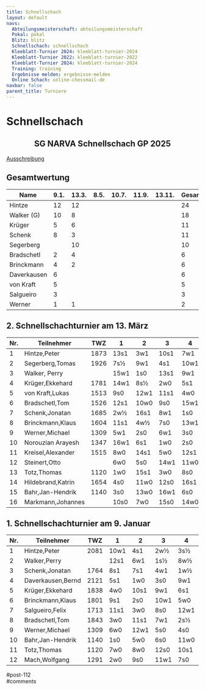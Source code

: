 ```yaml
---
title: Schnellschach 
layout: default
navs:
  Abteilungsmeisterschaft: abteilungsmeisterschaft
  Pokal: pokal
  Blitz: blitz
  Schnellschach: schnellschach
  Kleeblatt-Turnier 2024: kleeblatt-turnier-2024
  Kleeblatt-Turnier 2022: kleeblatt-turnier-2022
  Kleeblatt-Turnier 2024: kleeblatt-turnier-2024
  Training: training
  Ergebnisse melden: ergebnisse-melden
  Online Schach: online-chessmail-de
navbar: false
parent_title: Turniere
---
```

<div class="post-112 page type-page status-publish hentry" id="post-112">
<h1 class="entry-title">Schnellschach</h1>
<div class="entry-content">
<div class="aligncenter">
<h2 class="heading2" style="text-align: center;">SG NARVA Schnellschach GP 2025</h2>
<p><a href="https://www.narva-schach.de/wordpress/wp-content/uploads/2024/12/Schnellschachmeisterschaft-2025.pdf">Ausschreibung</a></p>
</div>
<h2>Gesamtwertung</h2>
<table class="clean footable" style="width: 100%;">
<thead>
<tr>
<th style="padding-right: 10px; width: 20.9375%;">Name</th>
<th data-type="numeric" style="padding-right: 10px; width: 10.9375%;">9.1.</th>
<th data-type="numeric" style="padding-right: 10px; width: 10.9375%;">13.3.</th>
<th data-type="numeric" style="padding-right: 10px; width: 10.9375%;">8.5.</th>
<th data-type="numeric" style="padding-right: 10px; width: 10.9375%;">10.7.</th>
<th data-type="numeric" style="padding-right: 10px; width: 10.9375%;">11.9.</th>
<th data-type="numeric" style="padding-right: 10px; width: 10.3125%;">13.11.</th>
<th data-type="numeric" style="padding-right: 10px; width: 13.5938%;"><strong>Gesamt</strong></th>
</tr>
</thead>
<tbody>
<tr>
<td style="width: 20.9375%;">Hintze</td>
<td style="width: 10.9375%;">12</td>
<td style="width: 10.9375%;">12</td>
<td style="width: 10.9375%;"></td>
<td style="width: 10.9375%;"></td>
<td style="width: 10.9375%;"></td>
<td style="width: 10.3125%;"></td>
<td style="width: 13.5938%;">24</td>
</tr>
<tr>
<td style="width: 20.9375%;">Walker (G)</td>
<td style="width: 10.9375%;">10</td>
<td style="width: 10.9375%;">8</td>
<td style="width: 10.9375%;"></td>
<td style="width: 10.9375%;"></td>
<td style="width: 10.9375%;"></td>
<td style="width: 10.3125%;"></td>
<td style="width: 13.5938%;">18</td>
</tr>
<tr>
<td style="width: 20.9375%;">Krüger</td>
<td style="width: 10.9375%;">5</td>
<td style="width: 10.9375%;">6</td>
<td style="width: 10.9375%;"></td>
<td style="width: 10.9375%;"></td>
<td style="width: 10.9375%;"></td>
<td style="width: 10.3125%;"></td>
<td style="width: 13.5938%;">11</td>
</tr>
<tr>
<td style="width: 20.9375%;">Schenk</td>
<td style="width: 10.9375%;">8</td>
<td style="width: 10.9375%;">3</td>
<td style="width: 10.9375%;"></td>
<td style="width: 10.9375%;"></td>
<td style="width: 10.9375%;"></td>
<td style="width: 10.3125%;"></td>
<td style="width: 13.5938%;">11</td>
</tr>
<tr>
<td style="width: 20.9375%;">Segerberg</td>
<td style="width: 10.9375%;"></td>
<td style="width: 10.9375%;">10</td>
<td style="width: 10.9375%;"></td>
<td style="width: 10.9375%;"></td>
<td style="width: 10.9375%;"></td>
<td style="width: 10.3125%;"></td>
<td style="width: 13.5938%;">10</td>
</tr>
<tr>
<td style="width: 20.9375%;">Bradschetl</td>
<td style="width: 10.9375%;">2</td>
<td style="width: 10.9375%;">4</td>
<td style="width: 10.9375%;"></td>
<td style="width: 10.9375%;"></td>
<td style="width: 10.9375%;"></td>
<td style="width: 10.3125%;"></td>
<td style="width: 13.5938%;">6</td>
</tr>
<tr>
<td style="width: 20.9375%;">Brinckmann</td>
<td style="width: 10.9375%;">4</td>
<td style="width: 10.9375%;">2</td>
<td style="width: 10.9375%;"></td>
<td style="width: 10.9375%;"></td>
<td style="width: 10.9375%;"></td>
<td style="width: 10.3125%;"></td>
<td style="width: 13.5938%;">6</td>
</tr>
<tr>
<td style="width: 20.9375%;">Daverkausen</td>
<td style="width: 10.9375%;">6</td>
<td style="width: 10.9375%;"></td>
<td style="width: 10.9375%;"></td>
<td style="width: 10.9375%;"></td>
<td style="width: 10.9375%;"></td>
<td style="width: 10.3125%;"></td>
<td style="width: 13.5938%;">6</td>
</tr>
<tr>
<td style="width: 20.9375%;">von Kraft</td>
<td style="width: 10.9375%;">5</td>
<td style="width: 10.9375%;"></td>
<td style="width: 10.9375%;"></td>
<td style="width: 10.9375%;"></td>
<td style="width: 10.9375%;"></td>
<td style="width: 10.3125%;"></td>
<td style="width: 13.5938%;">5</td>
</tr>
<tr>
<td style="width: 20.9375%;">Salgueiro</td>
<td style="width: 10.9375%;">3</td>
<td style="width: 10.9375%;"></td>
<td style="width: 10.9375%;"></td>
<td style="width: 10.9375%;"></td>
<td style="width: 10.9375%;"></td>
<td style="width: 10.3125%;"></td>
<td style="width: 13.5938%;">3</td>
</tr>
<tr>
<td style="width: 20.9375%;">Werner</td>
<td style="width: 10.9375%;">1</td>
<td style="width: 10.9375%;">1</td>
<td style="width: 10.9375%;"></td>
<td style="width: 10.9375%;"></td>
<td style="width: 10.9375%;"></td>
<td style="width: 10.3125%;"></td>
<td style="width: 13.5938%;">2</td>
</tr>
</tbody>
</table>
<h2>2. Schnellschachturnier am 13. März</h2>
<table class="clean swiss footable">
<thead>
<tr>
<th>Nr.</th>
<th>Teilnehmer</th>
<th>TWZ</th>
<th>1</th>
<th>2</th>
<th>3</th>
<th>4</th>
<th>5</th>
<th>Punkte</th>
<th>Buchh</th>
<th>SoBerg</th>
</tr>
</thead>
<tbody>
<tr>
<td>1</td>
<td>Hintze,Peter</td>
<td>1873</td>
<td>13s1</td>
<td>3w1</td>
<td>10s1</td>
<td>7w1</td>
<td>2s½</td>
<td>4.5</td>
<td>14.5</td>
<td>12.50</td>
</tr>
<tr>
<td>2</td>
<td>Segerberg,Tomas</td>
<td>1926</td>
<td>7s½</td>
<td>9w1</td>
<td>4s1</td>
<td>10w1</td>
<td>1w½</td>
<td>4.0</td>
<td>14.5</td>
<td>11.00</td>
</tr>
<tr>
<td>3</td>
<td>Walker, Perry</td>
<td></td>
<td>15w1</td>
<td>1s0</td>
<td>13s1</td>
<td>9w1</td>
<td>8w1</td>
<td>4.0</td>
<td>12.0</td>
<td>7.50</td>
</tr>
<tr>
<td>4</td>
<td>Krüger,Ekkehard</td>
<td>1781</td>
<td>14w1</td>
<td>8s½</td>
<td>2w0</td>
<td>5s1</td>
<td>7w1</td>
<td>3.5</td>
<td>14.0</td>
<td>8.75</td>
</tr>
<tr>
<td>5</td>
<td>von Kraft,Lukas</td>
<td>1513</td>
<td>9s0</td>
<td>12w1</td>
<td>11s1</td>
<td>4w0</td>
<td>10s1</td>
<td>3.0</td>
<td>11.5</td>
<td>6.00</td>
</tr>
<tr>
<td>6</td>
<td>Bradschetl,Tom</td>
<td>1526</td>
<td>12s1</td>
<td>10w0</td>
<td>9s0</td>
<td>15w1</td>
<td>11s1</td>
<td>3.0</td>
<td>9.0</td>
<td>5.00</td>
</tr>
<tr>
<td>7</td>
<td>Schenk,Jonatan</td>
<td>1685</td>
<td>2w½</td>
<td>16s1</td>
<td>8w1</td>
<td>1s0</td>
<td>4s0</td>
<td>2.5</td>
<td>14.5</td>
<td>4.50</td>
</tr>
<tr>
<td>8</td>
<td>Brinckmann,Klaus</td>
<td>1604</td>
<td>11s1</td>
<td>4w½</td>
<td>7s0</td>
<td>13w1</td>
<td>3s0</td>
<td>2.5</td>
<td>14.0</td>
<td>5.75</td>
</tr>
<tr>
<td>9</td>
<td>Werner,Michael</td>
<td>1309</td>
<td>5w1</td>
<td>2s0</td>
<td>6w1</td>
<td>3s0</td>
<td>12w0</td>
<td>2.0</td>
<td>16.0</td>
<td>6.00</td>
</tr>
<tr>
<td>10</td>
<td>Norouzian Arayesh</td>
<td>1347</td>
<td>16w1</td>
<td>6s1</td>
<td>1w0</td>
<td>2s0</td>
<td>5w0</td>
<td>2.0</td>
<td>14.5</td>
<td>3.00</td>
</tr>
<tr>
<td>11</td>
<td>Kreisel,Alexander</td>
<td>1515</td>
<td>8w0</td>
<td>14s1</td>
<td>5w0</td>
<td>12s1</td>
<td>6w0</td>
<td>2.0</td>
<td>12.5</td>
<td>4.00</td>
</tr>
<tr>
<td>12</td>
<td>Steinert,Otto</td>
<td></td>
<td>6w0</td>
<td>5s0</td>
<td>14w1</td>
<td>11w0</td>
<td>9s1</td>
<td>2.0</td>
<td>12.0</td>
<td>4.00</td>
</tr>
<tr>
<td>13</td>
<td>Totz,Thomas</td>
<td>1120</td>
<td>1w0</td>
<td>15s1</td>
<td>3w0</td>
<td>8s0</td>
<td>16w1</td>
<td>2.0</td>
<td>12.0</td>
<td>1.00</td>
</tr>
<tr>
<td>14</td>
<td>Hildebrand,Katrin</td>
<td>1654</td>
<td>4s0</td>
<td>11w0</td>
<td>12s0</td>
<td>16s1</td>
<td>15w1</td>
<td>2.0</td>
<td>8.5</td>
<td>1.00</td>
</tr>
<tr>
<td>15</td>
<td>Bahr,Jan-Hendrik</td>
<td>1140</td>
<td>3s0</td>
<td>13w0</td>
<td>16w1</td>
<td>6s0</td>
<td>14s0</td>
<td>1.0</td>
<td>11.0</td>
<td>0.00</td>
</tr>
<tr>
<td>16</td>
<td>Markmann,Johannes</td>
<td></td>
<td>10s0</td>
<td>7w0</td>
<td>15s0</td>
<td>14w0</td>
<td>13s0</td>
<td>0.0</td>
<td>9.5</td>
<td>0.00</td>
</tr>
</tbody>
</table>
<h2>1. Schnellschachturnier am 9. Januar</h2>
<table class="clean swiss footable">
<thead>
<tr>
<th>Nr.</th>
<th>Teilnehmer</th>
<th>TWZ</th>
<th>1</th>
<th>2</th>
<th>3</th>
<th>4</th>
<th>5</th>
<th>Punkte</th>
<th>Buchh</th>
<th>SoBerg</th>
</tr>
</thead>
<tbody>
<tr>
<td>1</td>
<td>Hintze,Peter</td>
<td>2081</td>
<td>10w1</td>
<td>4s1</td>
<td>2w½</td>
<td>3s½</td>
<td>5w1</td>
<td>4.0</td>
<td>14.5</td>
<td>10.75</td>
</tr>
<tr>
<td>2</td>
<td>Walker,Perry</td>
<td></td>
<td>12s1</td>
<td>6w1</td>
<td>1s½</td>
<td>8w½</td>
<td>3w1</td>
<td>4.0</td>
<td>14.0</td>
<td>10.75</td>
</tr>
<tr>
<td>3</td>
<td>Schenk,Jonatan</td>
<td>1764</td>
<td>8s1</td>
<td>7s1</td>
<td>4w1</td>
<td>1w½</td>
<td>2s0</td>
<td>3.5</td>
<td>16.5</td>
<td>10.50</td>
</tr>
<tr>
<td>4</td>
<td>Daverkausen,Bernd</td>
<td>2121</td>
<td>5s1</td>
<td>1w0</td>
<td>3s0</td>
<td>9w1</td>
<td>11s1</td>
<td>3.0</td>
<td>12.5</td>
<td>5.00</td>
</tr>
<tr>
<td>5</td>
<td>Krüger,Ekkehard</td>
<td>1838</td>
<td>4w0</td>
<td>10s1</td>
<td>9w1</td>
<td>6s1</td>
<td>1s0</td>
<td>3.0</td>
<td>12.0</td>
<td>5.00</td>
</tr>
<tr>
<td>6</td>
<td>Brinckmann,Klaus</td>
<td>1801</td>
<td>9s1</td>
<td>2s0</td>
<td>10w1</td>
<td>5w0</td>
<td>8s1</td>
<td>3.0</td>
<td>11.5</td>
<td>4.50</td>
</tr>
<tr>
<td>7</td>
<td>Salgueiro,Felix</td>
<td>1713</td>
<td>11s1</td>
<td>3w0</td>
<td>8s0</td>
<td>12w1</td>
<td>9s1</td>
<td>3.0</td>
<td>9.0</td>
<td>3.00</td>
</tr>
<tr>
<td>8</td>
<td>Bradschetl,Tom</td>
<td>1843</td>
<td>3w0</td>
<td>11s1</td>
<td>7w1</td>
<td>2s½</td>
<td>6w0</td>
<td>2.5</td>
<td>14.5</td>
<td>6.00</td>
</tr>
<tr>
<td>9</td>
<td>Werner,Michael</td>
<td>1309</td>
<td>6w0</td>
<td>12w1</td>
<td>5s0</td>
<td>4s0</td>
<td>7w0</td>
<td>1.0</td>
<td>13.0</td>
<td>1.00</td>
</tr>
<tr>
<td>10</td>
<td>Bahr,Jan-Hendrik</td>
<td>1140</td>
<td>1s0</td>
<td>5w0</td>
<td>6s0</td>
<td>11w0</td>
<td>12s1</td>
<td>1.0</td>
<td>12.0</td>
<td>1.00</td>
</tr>
<tr>
<td>11</td>
<td>Totz,Thomas</td>
<td>1120</td>
<td>7w0</td>
<td>8w0</td>
<td>12s0</td>
<td>10s1</td>
<td>4w0</td>
<td>1.0</td>
<td>10.5</td>
<td>1.00</td>
</tr>
<tr>
<td>12</td>
<td>Mach,Wolfgang</td>
<td>1291</td>
<td>2w0</td>
<td>9s0</td>
<td>11w1</td>
<td>7s0</td>
<td>10w0</td>
<td>1.0</td>
<td>10.0</td>
<td>1.00</td>
</tr>
</tbody>
</table>
</div><!-- .entry-content -->
</div> #post-112 
<div id="comments">
</div> #comments 
